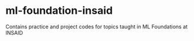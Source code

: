 # ml-foundation-insaid
Contains practice and project codes for topics taught in ML Foundations at INSAID
